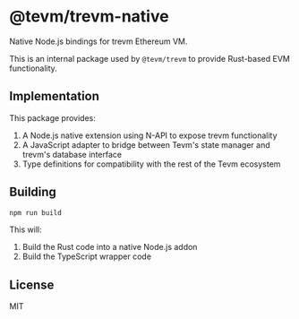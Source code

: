 # @tevm/trevm-native

Native Node.js bindings for trevm Ethereum VM.

This is an internal package used by `@tevm/trevm` to provide Rust-based EVM functionality.

## Implementation

This package provides:

1. A Node.js native extension using N-API to expose trevm functionality
2. A JavaScript adapter to bridge between Tevm's state manager and trevm's database interface
3. Type definitions for compatibility with the rest of the Tevm ecosystem

## Building

```bash
npm run build
```

This will:
1. Build the Rust code into a native Node.js addon
2. Build the TypeScript wrapper code

## License

MIT